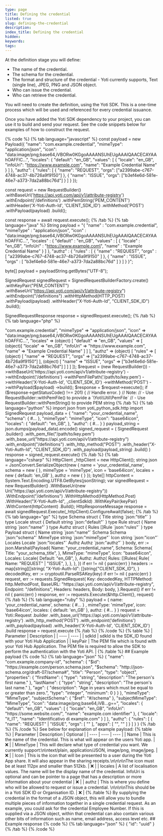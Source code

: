 ```yaml
---
type: page
title: Defining the credential
listed: true
slug: defining-the-credential
description: 
index_title: Defining the credential
hidden: 
keywords: 
tags: 
---
```


At the definition stage you will define:

- The name of the credential.
- The schema for the credential.
- The format and structure of the credential - Yoti currently supports, Text (single line), JPEG, PNG and JSON object.
- Who can issue the credential.
- Who can retrieve the credential.

You will need to create the definition, using the Yoti SDK. This is a one-time process which will be used and referenced for every credential issuance.

Once you have added the Yoti SDK dependency to your project, you can use it to build and send your request. See the code snippets below for examples of how to construct the request.

{% code %}
{% tab language="javascript" %}
const payload = new Payload({
    "name": "com.example.credential",
    "mimeType": "application/json",
    "icon": "data:image/png;base64,iVBORw0KGgoAAAANSUhEUgAAAIQAACECAYAAhOAFFlC...",
    "locales": {
        "default": "en_GB",
        "values": [
            {
                "locale": "en_GB",
                "infoUri": "https://www.example.com",
                "name": "Example Credential Name"
            }
        ]
    },
    "authz": {
        "rules": [
            {
                "name": "REQUEST",
                "orgs": ["a2399abe-c767-4748-ac37-4b726a9f9150"]
            },
            {
                "name": "ISSUE",
                "orgs": ["b3ef4e6d-581e-46e7-a373-7da2a88bc76d"]
            }
        ]
    }
});

const request = new RequestBuilder()
    .withBaseUrl('https://api.yoti.com/api/v1/attribute-registry')
    .withEndpoint('/definitions')
    .withPemString('PEM_CONTENT')
    .withHeader('X-Yoti-Auth-Id', 'CLIENT_SDK_ID')
    .withMethod('POST')
    .withPayload(payload)
    .build();

const response = await request.execute();
{% /tab %}
{% tab language="java" %}
String payload = "{ \"name\" : \"com.example.credential\", \"mimeType\" : \"application/json\", \"icon\" : \"data:image/png;base64,iVBORw0KGgoAAAANSUhEUgAAAIQAACECAYAAhOAFFlC...\", \"locales\" : { \"default\" : \"en_GB\", \"values\" : [ { \"locale\" : \"en_GB\", \"infoUri\" : \"https://www.example.com\", \"name\" : \"Example Credential Name\" } ] }, \"authz\" : { \"rules\" : [ { \"name\" : \"REQUEST\", \"orgs\" : [ \"a2399abe-c767-4748-ac37-4b726a9f9150\" ] }, { \"name\" : \"ISSUE\", \"orgs\" : [ \"b3ef4e6d-581e-46e7-a373-7da2a88bc76d\" ] } ] } }";

byte[] payload = payloadString.getBytes("UTF-8");

SignedRequest signedRequest = SignedRequestBuilderFactory.create()
    .withKeyPair("PEM_CONTENT")
    .withBaseUrl("https://api.yoti.com/api/v1/attribute-registry")
    .withEndpoint("/definitions")
    .withHttpMethod(HTTP_POST)
    .withPayload(payload)
    .withHeader("X-Yoti-Auth-Id", "CLIENT_SDK_ID")
    .build();

SignedRequestResponse response = signedRequest.execute();
{% /tab %}
{% tab language="php" %}
<?php

use Yoti\Http\Payload;
use Yoti\Http\RequestBuilder;

$payload = Payload::fromJsonData((object) [
    "name" => "com.example.credential",
    "mimeType" => "application/json",
    "icon" => "data:image/png;base64,iVBORw0KGgoAAAANSUhEUgAAAIQAACECAYAAhOAFFlC...",
    "locales" => (object) [
        "default" => "en_GB",
        "values" => [
            (object)[
                "locale" => "en_GB",
                "infoUri" => "https://www.example.com",
                "name" => "Example Credential Name"
            ]
        ]
    ],
    "authz" => (object) [
        "rules" => [
            (object) [
                "name" => "REQUEST",
                "orgs" => ["a2399abe-c767-4748-ac37-4b726a9f9150"]
            ],
            (object) [
                "name" => "ISSUE",
                "orgs" => ["b3ef4e6d-581e-46e7-a373-7da2a88bc76d"]
            ]
        ]
    ]
]);

$request = (new RequestBuilder())
    ->withBaseUrl('https://api.yoti.com/api/v1/attribute-registry')
    ->withEndpoint('/definitions')
    ->withPemFilePath('/path/to/key.pem')
    ->withHeader('X-Yoti-Auth-Id', 'CLIENT_SDK_ID')
    ->withMethod('POST')
    ->withPayload($payload)
    ->build();

$response = $request->execute();

if ($response->getStatusCode() !== 201) {
    // Handle error.
}

// Note:
// - Use RequestBuilder::withPemFile() to provide a `\Yoti\Util\PemFile`
// - Use RequestBuilder::withPemString() to provide PEM string
{% /tab %}
{% tab language="python" %}
import json
from yoti_python_sdk.http import SignedRequest

payload_data = {
    "name": "your_credential_name",
    "schema": { #... 
    },
    "mimeType": "mimeType",
    "icon": "base64icon",
    "locales": {
        "default": "en_GB",
    },
    "authz": {
        #...
    }   
}

payload_string = json.dumps(payload_data).encode()

signed_request = (
    SignedRequest
    .builder()
    .with_pem_file("/path/to/key.pem")
    .with_base_url("https://api.yoti.com/api/v1/attribute-registry")
    .with_endpoint("/definitions")
    .with_http_method("POST")
    .with_header("X-Yoti-Auth-Id", "CLIENT_SDK_ID")
    .with_payload(payload_string)
    .build()
)

response = signed_request.execute()
{% /tab %}
{% tab language="csharp" %}
HttpClient _httpClient = new HttpClient();

string json = JsonConvert.SerializeObject(new
{
  name = 'your_credential_name',
  schema = new { },
  mimeType = 'mimeType',
  icon = 'base64icon',
  locales = new {
    default: 'en_GB'
    },
  authz = new { }
});

byte[] httpContent = System.Text.Encoding.UTF8.GetBytes(jsonString);

var signedRequest = new RequestBuilder()
	.WithBaseUri(new Uri("https://api.yoti.com/api/v1/attribute-registry"))
	.WithEndpoint("/definitions")
	.WithHttpMethod(HttpMethod.Post)
	.WithHeader("X-Yoti-Auth-Id", _clientSdkId)
	.WithKeyPair(keyPair)
	.WithContent(httpContent)
	.Build();

HttpResponseMessage response = await signedRequest.Execute(_httpClient).ConfigureAwait(false);
{% /tab %}
{% tab language="go" %}
type Schema struct {
	Title string `json:"title"`
}

type Locale struct {
	Default string `json:"default"`
}

type Rule struct {
	Name string `json:"name"`
}

type Authz struct {
	Rules []Rule `json:"rules"`
}

type Payload struct {
	Name string `json:"name"`
  Schema Schema `json:"schema"`
	MimeType  string `json:"mimeType"`
	Icon string `json:"icon"`
  Locales Locale `json:"locales"`
  Authz Authz `json:"authz"`
}

body, err := json.Marshal(Payload{
	Name: "your_credential_name",
  Schema: Schema{
    Title: "your_schema_title",
  },
  MimeType: "mimeType",
  Icon: "base64icon",
  Locales: Locale{
    Default: "en_GB",
  },
  Authz: Authz{
    Rules: []Rules{
      Rule{
        Name: "REQUEST" | "ISSUE",
      },
  	},
  },
})
if err != nil {
	panic(err)
}

headers := map[string][]string{
	"X-Yoti-Auth-Id": []string{"CLIENT_SDK_ID"},
}

decodedKey, err := cryptoutil.ParseRSAKey(key)
if err != nil {
	panic(err)
}

request, err := requests.SignedRequest{
	Key:        decodedKey,
	HTTPMethod: http.MethodPost,
	BaseURL:    "https://api.yoti.com/api/v1/attribute-registry",
	Endpoint:   "/definitions",
	Headers:    headers,
	Body:       body,
}.Request()
if err != nil {
	panic(err)
}

response, err := requests.Execute(&http.Client{}, request)
{% /tab %}
{% tab language="ruby" %}
payload = {
    name: 'your_credential_name',
  	schema: { #... 
    } ,
  	mimeType: 'mimeType',
  	icon: 'base64icon',
    locales: {
    	default: 'en_GB'
    },
  	authz: { #... 
    }
}

request = Yoti::Request
    .builder
    .with_base_url('https://api.yoti.com/api/v1/attribute-registry')
    .with_http_method('POST')
    .with_endpoint('definitions')
    .with_payload(payload)
    .with_header('X-Yoti-Auth-Id', 'CLIENT_SDK_ID')
    .build

response = request.execute
{% /tab %}
{% /code %}

{% table %}
| Parameter | Description | 
| ---- | ---- | 
| sdkId | sdkId is the SDK_ID found with your Yoti Hub Application | 
| keyPair | The PEM file which is found with your Yoti Hub Application. The PEM file is required to allow the SDK to perform the authentication with the Yoti API. | 
{% /table %}

## Example payload

{% code %}
{% tab language="json" %}
{
  "name": "com.example.company-id",
  "schema": {
    "$id": "https://example.com/person.schema.json",
    "$schema": "http://json-schema.org/draft-07/schema#",
    "title": "Person",
    "type": "object",
    "properties": {
      "firstName": {
        "type": "string",
        "description": "The person's first name."
      },
      "lastName": {
        "type": "string",
        "description": "The person's last name."
      },
      "age": {
        "description": "Age in years which must be equal to or greater than zero.",
        "type": "integer",
        "minimum": 0
      }
    }
  },
  "mimeType": "MimeType",
  "subjectSchema": {
    "$ref": "#/schema"
  },
  "subjectMimeType": "MimeType",
  "icon": "data:image/png;base64,iVB...g==",
  "locales": {
    "default": "en_GB",
    "values": [
      {
        "locale": "en_GB",
        "infoUri": "https://some.website.com/",
        "name": "example.com identifier"
      },
      {
        "locale": "it_IT",
        "name": "Identificativo di example.com"
      }
    ]
  },
  "authz": {
    "rules": [
      {
        "name": "REQUEST" | "ISSUE",
        "orgs": [
          "<UUID>"
        ],
        "apps": [
          "<UUID>",
          "<UUID>"
        ]
      }
    ]
  }
}
{% /tab %}
{% /code %}

See below for explanation of example payload:

{% table %}
| Parameter | Description | Optional | 
| ---- | ---- | ---- | 
| Name | This is the name of the credential. This is what will appear on the users Yoti app. | ❌ | 
| MimeType | This will declare what type of credential you want. We currently support:\n\ntext/plain, application/JSON, image/png, image/jpeg. | ❌ | 
| Icon | This is the icon that will be presented to a user during the Yoti App share. It will also appear in the sharing receipts.\n\n\n\nThe icon must be at least 112px and smaller than 512kb. | ❌ | 
| locales | A list of localisation values. The name will be the display name of the credential. InfoUri is optional and can be pointer to a page that has a description or more information about your credential | ❌ | 
| authz | This is where you define who will be allowed to request or issue a credential. \n\n\n\nThis should be in a Yoti SDK ID or Organisation ID. | ❌ | 
{% /table %}

By supplying the credential in the format of a JSON object, this will allow you to bundle multiple pieces of information together in a single credential request. As an example, you could ask for the credential Employee Number. If this is supplied via a JSON object, within that credential can also contain various other bits of information such as name, email address, access level etc.

## Example response

{% code %}
{% tab language="json" %}
{
  "id": "uuid"
}
{% /tab %}
{% /code %}